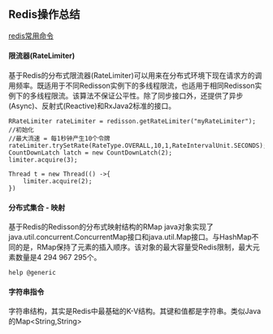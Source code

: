 ## Redis操作总结

[redis常用命令](https://github.com/redisson/redisson/wiki/11.-redis%E5%91%BD%E4%BB%A4%E5%92%8Credisson%E5%AF%B9%E8%B1%A1%E5%8C%B9%E9%85%8D%E5%88%97%E8%A1%A8)

#### 限流器(RateLimiter)

基于Redis的分布式限流器(RateLimiter)可以用来在分布式环境下现在请求方的调用频率。既适用于不同Redisson实例下的多线程限流，也适用于相同Redisson实例下的多线程限流。该算法不保证公平性。除了同步接口外，还提供了异步(Async)、反射式(Reactive)和RxJava2标准的接口。

```
RRateLimiter rateLimiter = redisson.getRateLimiter("myRateLimiter");
//初始化
//最大流速 = 每1秒钟产生10个令牌
rateLimiter.trySetRate(RateType.OVERALL,10,1,RateIntervalUnit.SECONDS);
CountDownLatch latch = new CountDownLatch(2);
limiter.acquire(3);

Thread t = new Thread(() ->{
	limiter.acquire(2);
})

```

#### 分布式集合 - 映射

基于Redis的Redisson的分布式映射结构的RMap java对象实现了 java.util.concurrent.ConcurrentMap接口和java.util.Map接口。与HashMap不同的是，RMap保持了元素的插入顺序。该对象的最大容量受Redis限制，最大元素数量是4 294 967 295个。

```
help @generic
```

#### 字符串指令

字符串结构，其实是Redis中最基础的K-V结构。其键和值都是字符串。类似Java的Map<String,String>



















